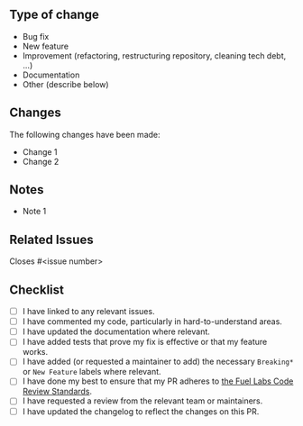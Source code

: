 ## Type of change

<!--Delete points that do not apply-->

- Bug fix
- New feature
- Improvement (refactoring, restructuring repository, cleaning tech debt, ...)
- Documentation
- Other (describe below)

## Changes

The following changes have been made:

- Change 1
- Change 2

## Notes

- Note 1

## Related Issues

<!--Delete everything after the "#" symbol and replace it with a number. No spaces between hash and number-->

Closes #\<issue number\>

## Checklist

- [ ] I have linked to any relevant issues.
- [ ] I have commented my code, particularly in hard-to-understand areas.
- [ ] I have updated the documentation where relevant.
- [ ] I have added tests that prove my fix is effective or that my feature works.
- [ ] I have added (or requested a maintainer to add) the necessary `Breaking*` or `New Feature` labels where relevant.
- [ ] I have done my best to ensure that my PR adheres to [the Fuel Labs Code Review Standards](https://github.com/FuelLabs/rfcs/blob/master/text/code-standards/external-contributors.md).
- [ ] I have requested a review from the relevant team or maintainers.
- [ ] I have updated the changelog to reflect the changes on this PR.
